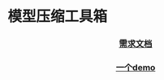 # 模型压缩工具箱

### <center>[需求文档](Requirement.md)</center>

### <center>[一个demo](demo/readme.md)</center>